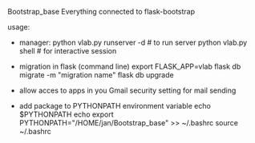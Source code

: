 Bootstrap_base
Everything connected to flask-bootstrap

usage:
- manager:
python vlab.py runserver -d # to run server
python vlab.py shell # for interactive session

- migration in flask (command line)
export FLASK_APP=vlab
flask db migrate -m "migration name"
flask db upgrade

- allow acces to apps in you Gmail security setting for mail sending

- add package to PYTHONPATH environment variable
echo $PYTHONPATH
echo export PYTHONPATH="/HOME/jan/Bootstrap_base" >> ~/.bashrc
source ~/.bashrc